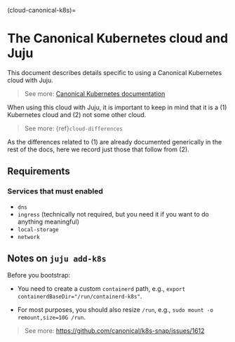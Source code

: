 (cloud-canonical-k8s)=
# The Canonical Kubernetes cloud and Juju

This document describes details specific to using a Canonical Kubernetes cloud with Juju.

> See more: [Canonical Kubernetes documentation](https://documentation.ubuntu.com/canonical-kubernetes/)

When using this cloud with Juju, it is important to keep in mind that it is a (1) Kubernetes cloud and (2) not some other cloud.

> See more: {ref}`cloud-differences`

As the differences related to (1) are already documented generically in the rest of the docs, here we record just those that follow from (2).


## Requirements

### Services that must enabled

- `dns`
- `ingress` (technically not required, but you need it if you want to do anything meaningful)
- `local-storage`
- `network`

## Notes on `juju add-k8s`

Before you bootstrap:

- You need to create a custom `containerd` path, e.g., `export containerdBaseDir="/run/containerd-k8s"`.

- For most purposes, you should also resize `/run`, e.g., `sudo mount -o remount,size=10G /run`.

> See more: https://github.com/canonical/k8s-snap/issues/1612